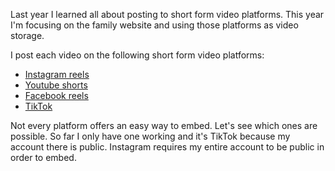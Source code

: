 Last year I learned all about posting to short form video platforms. This year I'm focusing on the family website and using those platforms as video storage. 

I post each video on the following short form video platforms:
* [Instagram reels](https://www.instagram.com/effariwhy/reels/)
* [Youtube shorts](https://www.youtube.com/@effariwhy/shorts)
* [Facebook reels](https://www.facebook.com/effariwhy/reels_tab)
* [TikTok](https://www.tiktok.com/@effariwhy)

Not every platform offers an easy way to embed.  Let's see which ones are possible.  So far I only have one working and it's TikTok because my account there is public.  Instagram requires my entire account to be public in order to embed.